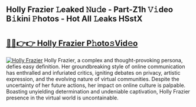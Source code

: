 ## Holly Frazier 𝙻eaked 𝙽u𝚍e - Part-Z1h 𝚅𝚒deo B𝚒kini 𝙿hotos - Hot All 𝙻eaks HSstX

# <h2><a href="http://ld02cjo.urlbe.top/?page=Holly+Frazier">🔗🔗👉👉 Holly Frazier P𝚑oto𝚜Vid𝚎o</a></h2>

[![Holly Frazier](https://i.imgur.com/eBuTRDB.gif)](http://ld02cjo.urlbe.top/?page=Holly+Frazier)
Holly Frazier, a complex and thought-provoking persona, defies easy definition. Her groundbreaking style of online communication has enthralled and infuriated critics, igniting debates on privacy, artistic expression, and the evolving nature of virtual communities. Despite the uncertainty of her future actions, her impact on online culture is palpable. Boasting unyielding determination and undeniable captivation, Holly Frazier presence in the virtual world is uncontainable.
